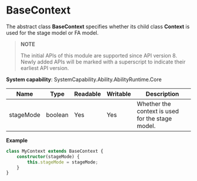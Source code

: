 # BaseContext

The abstract class **BaseContext** specifies whether its child class **Context** is used for the stage model or FA model.

> **NOTE**
> 
> The initial APIs of this module are supported since API version 8. Newly added APIs will be marked with a superscript to indicate their earliest API version. 

**System capability**: SystemCapability.Ability.AbilityRuntime.Core

| Name      | Type  | Readable  | Writable  | Description     |
| -------- | ------ | ---- | ---- | ------- |
| stageMode | boolean | Yes   | Yes   | Whether the context is used for the stage model.|

**Example**
    
  ```ts
  class MyContext extends BaseContext {
      constructor(stageMode) {
          this.stageMode = stageMode;
      }
  }
  ```

